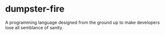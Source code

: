 # dumpster-fire
A programming language designed from the ground up to make developers lose all semblance of sanity.
